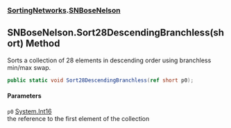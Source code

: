 ### [SortingNetworks](SortingNetworks.md 'SortingNetworks').[SNBoseNelson](SortingNetworks_SNBoseNelson.md 'SortingNetworks.SNBoseNelson')
## SNBoseNelson.Sort28DescendingBranchless(short) Method
Sorts a collection of 28 elements in descending order using branchless min/max swap.  
```csharp
public static void Sort28DescendingBranchless(ref short p0);
```
#### Parameters
<a name='SortingNetworks_SNBoseNelson_Sort28DescendingBranchless(short)_p0'></a>
`p0` [System.Int16](https://docs.microsoft.com/en-us/dotnet/api/System.Int16 'System.Int16')  
the reference to the first element of the collection
  
